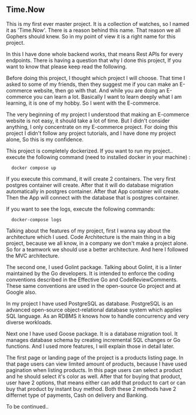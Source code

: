 ## Time.Now

This is my first ever master project. It is a collection of watches, so I named it as 'Time.Now'. There is a reason behind this name. That reason we all Gophers should knew. So in my point of view it is a right name for this project.

In this I have done whole backend works, that means Rest APIs for every endpoints. There is having a question that why I done this project, If you want to know that please keep read the following.

Before doing this project, I thought which project I will choose. That time I asked to some of my friends, then they suggest me if you can make an E-commerce website, then go with that. And while you are doing an E-commerce you can learn a lot. Basically I want to learn deeply what I am learning, it is one of my hobby. So I went with the E-commerce.

The very beginning of my project I understood that making an E-commerce website is not easy, it should take a lot of time. But I didn't consider anything, I only concentrate on my E-commerce project. For doing this project I didn't follow any project tutorials, and I have done my project alone, So this is my confidence.

This project is completely dockerized. If you want to run my project.. execute the following command (need to installed docker in your machine) :

      docker compose up

If you execute this command, it will create 2 containers. The very first postgres container will create. After that it will do database migration automatically in postgres container. After that App container will create. Then the App will connect with the database that is postgres container.

If you want to see the logs, execute the following commands:

      docker-compose logs

Talking about the features of my project, first I wanna say about the architecture which I used. Code Architecture is the main thing in a big project, because we all know, in a company we don't make a project alone. So for a teamwork we should use a better architecture. And here I followed the MVC architecture.

The second one, I used Golint package. Talking about Golint, it is a linter maintained by the Go developers. It is intended to enforce the coding conventions described in the Effective Go and CodeReviewComments. These same conventions are used in the open-source Go project and at Google also.

In my project I have used PostgreSQL as database. PostgreSQL is an advanced open-source object-relational database system which applies SQL language. As an RDBMS it knows how to handle concurrency and very diverse workloads.

Next one I have used Goose package. It is a database migration tool. It manages database schema by creating incremental SQL changes or Go functions. 
And I used more features, I will explain those in detail later.

The first page or landing page of the project is a products listing page. In that page users can view limited amount of products, because I have used pagination when listing products. In this page users can select a product and he should select it's color as well. After that for buying that product, user have 2 options, that means either can add that product to cart or can buy that product by instant buy method. Both these 2 methods have 2 differnet type of payments, Cash on delivery and Banking. 

To be continued..
